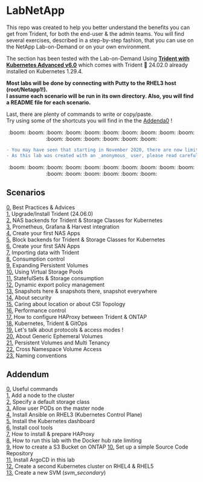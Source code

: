 # LabNetApp

This repo was created to help you better understand the benefits you can get from Trident, for both the end-user & the admin teams. 
You will find several exercises, described in a step-by-step fashion, that you can use on the NetApp Lab-on-Demand  or on your own environment.  

<!-- ## A. Kubernetes v6 (with CSI) :new:  -->

The section has been tested with the Lab-on-Demand Using [**Trident with Kubernetes Advanced v6.0**](https://labondemand.netapp.com/lab/tridentadvlab) which comes with Trident :trident: 24.02.0 already installed on Kubernetes 1.29.4.  

**Most labs will be done by connecting with Putty to the RHEL3 host (root/Netapp1!).  
I assume each scenario will be run in its own directory. Also, you will find a README file for each scenario.**  

Last, there are plenty of commands to write or copy/paste.  
Try using some of the shortcuts you will find in the the [Addenda0](Kubernetes_v5/Addendum/Addenda00) !  

<p align="center">:boom: :boom: :boom: :boom: :boom: :boom: :boom: :boom: :boom: :boom: :boom: :boom: :boom: :boom: :boom: :boom:</p>  

```diff
- You may have seen that starting in November 2020, there are now limits on how many pull requests can be done on the Docker Hub.  
- As this lab was created with an _anonymous_ user, please read carefully the Addenda08 before starting this lab.
```

<p align="center">:boom: :boom: :boom: :boom: :boom: :boom: :boom: :boom: :boom: :boom: :boom: :boom: :boom: :boom: :boom: :boom:</p>  

Scenarios  
---------  
[0.](Kubernetes_v6/Scenarios/Scenario00) Best Practices & Advices  
[1.](Kubernetes_v6/Scenarios/Scenario01) Upgrade/Install Trident (24.06.0)  
[2.](Kubernetes_v6/Scenarios/Scenario02) NAS backends for Trident & Storage Classes for Kubernetes  
[3.](Kubernetes_v6/Scenarios/Scenario03) Prometheus, Grafana & Harvest integration  
[4.](Kubernetes_v6/Scenarios/Scenario04) Create your first NAS Apps  
[5.](Kubernetes_v6/Scenarios/Scenario05) Block backends for Trident & Storage Classes for Kubernetes  
[6.](Kubernetes_v6/Scenarios/Scenario06) Create your first SAN Apps  
[7.](Kubernetes_v6/Scenarios/Scenario07) Importing data with Trident  
[8.](Kubernetes_v6/Scenarios/Scenario08) Consumption control  
[9.](Kubernetes_v6/Scenarios/Scenario09) Expanding Persistent Volumes  
[10.](Kubernetes_v6/Scenarios/Scenario10) Using Virtual Storage Pools  
[11.](Kubernetes_v6/Scenarios/Scenario11) StatefulSets & Storage consumption  
[12.](Kubernetes_v6/Scenarios/Scenario12) Dynamic export policy management  
[13.](Kubernetes_v6/Scenarios/Scenario13) Snapshots here & snapshots there, snapshot everywhere  
[14.](Kubernetes_v6/Scenarios/Scenario14) About security  
[15.](Kubernetes_v6/Scenarios/Scenario15) Caring about location or about CSI Topology  
[16.](Kubernetes_v6/Scenarios/Scenario16) Performance control  
[17.](Kubernetes_v6/Scenarios/Scenario17) How to configure HAProxy between Trident & ONTAP  
[18.](Kubernetes_v6/Scenarios/Scenario18) Kubernetes, Trident & GitOps  
[19.](Kubernetes_v6/Scenarios/Scenario19) Let's talk about protocols & access modes !  
[20.](Kubernetes_v6/Scenarios/Scenario20) About Generic Ephemeral Volumes  
[21.](Kubernetes_v6/Scenarios/Scenario21) Persistent Volumes and Multi Tenancy  
[22.](Kubernetes_v6/Scenarios/Scenario22) Cross Namespace Volume Access  
[23.](Kubernetes_v6/Scenarios/Scenario23) Naming conventions  

Addendum
--------
[0.](Kubernetes_v6/Addendum/Addenda00) Useful commands  
[1.](Kubernetes_v6/Addendum/Addenda01) Add a node to the cluster  
[2.](Kubernetes_v6/Addendum/Addenda02) Specify a default storage class  
[3.](Kubernetes_v6/Addendum/Addenda03) Allow user PODs on the master node  
[4.](Kubernetes_v6/Addendum/Addenda04) Install Ansible on RHEL3 (Kubernetes Control Plane)  
[5.](Kubernetes_v6/Addendum/Addenda05) Install the Kubernetes dashboard  
[6.](Kubernetes_v6/Addendum/Addenda06) Install cool tools  
[7.](Kubernetes_v6/Addendum/Addenda07) How to install & prepare HAProxy  
[8.](Kubernetes_v6/Addendum/Addenda08) How to run this lab with the Docker hub rate limiting  
[9.](Kubernetes_v6/Addendum/Addenda09) How to create a S3 Bucket on ONTAP 
[10.](Kubernetes_v6/Addendum/Addenda10) Set up a simple Source Code Repository  
[11.](Kubernetes_v6/Addendum/Addenda11) Install ArgoCD in this lab  
[12.](Kubernetes_v6/Addendum/Addenda12) Create a second Kubernetes cluster on RHEL4 & RHEL5  
[13.](Kubernetes_v6/Addendum/Addenda13) Create a new SVM (_svm_secondary_)  

<!-- OLD CONTENT

Kubernetes v5: https://labondemand.netapp.com/node/240
Scenarios  
---------  
[0.](Kubernetes_v5/Scenarios/Scenario00) Best Practices & Advices  
[1.](Kubernetes_v5/Scenarios/Scenario01) Upgrade/Install Trident (23.07.0) :arrows_counterclockwise:  
[2.](Kubernetes_v5/Scenarios/Scenario02) Configure your first NAS backends & storage classes :arrows_counterclockwise:  
[3.](Kubernetes_v5/Scenarios/Scenario03) Upgrade and use Prometheus, Grafana & Harvest  
[4.](Kubernetes_v5/Scenarios/Scenario04) Deploy your first app with File storage  
[5.](Kubernetes_v5/Scenarios/Scenario05) Configure your first iSCSI backends & storage classes  
[6.](Kubernetes_v5/Scenarios/Scenario06) Deploy your first app with Block storage  
[7.](Kubernetes_v5/Scenarios/Scenario07) Importing data with Trident :arrows_counterclockwise:  
[8.](Kubernetes_v5/Scenarios/Scenario08) Consumption control  
[9.](Kubernetes_v5/Scenarios/Scenario09) Expanding Persistent Volumes  
[10.](Kubernetes_v5/Scenarios/Scenario10) Using Virtual Storage Pools  
[11.](Kubernetes_v5/Scenarios/Scenario11) StatefulSets & Storage consumption  
[12.](Kubernetes_v5/Scenarios/Scenario12) Dynamic export policy management  
[13.](Kubernetes_v5/Scenarios/Scenario13) Snapshots here & snapshots there, snapshot everywhere :arrows_counterclockwise:  
[14.](Kubernetes_v5/Scenarios/Scenario14) About security :arrows_counterclockwise:  
[15.](Kubernetes_v5/Scenarios/Scenario15) Caring about location or about CSI Topology  
[16.](Kubernetes_v5/Scenarios/Scenario16) Performance control  
[17.](Kubernetes_v5/Scenarios/Scenario17) How to configure HAProxy between Trident & ONTAP  
[18.](Kubernetes_v5/Scenarios/Scenario18) Kubernetes, Trident & GitOps  
[19.](Kubernetes_v5/Scenarios/Scenario19) Let's talk about protocols & access modes !  
[20.](Kubernetes_v5/Scenarios/Scenario20) About Generic Ephemeral Volumes  
[21.](Kubernetes_v5/Scenarios/Scenario21) Persistent Volumes and Multi Tenancy  
[22.](Kubernetes_v5/Scenarios/Scenario22) Cross Namespace Volume Access  

Addendum
--------
[0.](Kubernetes_v5/Addendum/Addenda00) Useful commands  
[1.](Kubernetes_v5/Addendum/Addenda01) Add a node to the cluster  
[2.](Kubernetes_v5/Addendum/Addenda02) Specify a default storage class  
[3.](Kubernetes_v5/Addendum/Addenda03) Allow user PODs on the master node  
[4.](Kubernetes_v5/Addendum/Addenda04) Install Ansible on RHEL3 (Kubernetes Master)  
[5.](Kubernetes_v5/Addendum/Addenda05) Install a Load Balancer (MetalLB) :arrows_counterclockwise:  
[6.](Kubernetes_v5/Addendum/Addenda06) Install the Kubernetes dashboard  
[7.](Kubernetes_v5/Addendum/Addenda07) Install cool tools  
[8.](Kubernetes_v5/Addendum/Addenda08) How to run this lab with the Docker hub rate limiting  
[9.](Kubernetes_v5/Addendum/Addenda09) How to install & prepare HAProxy  
[10.](Kubernetes_v5/Addendum/Addenda10) How to create a S3 Bucket on ONTAP  
[11.](Kubernetes_v5/Addendum/Addenda11) Set up a simple Source Code Repository  
[12.](Kubernetes_v5/Addendum/Addenda12) Install ArgoCD in this lab  


## A. Kubernetes v4

Scenarios  
---------  
[0.](Kubernetes_v4/Scenarios/Scenario00) Best Practices & Advices  
[1.](Kubernetes_v4/Scenarios/Scenario01) Upgrade/Install Trident (v21.07.2)  
[2.](Kubernetes_v4/Scenarios/Scenario02) Configure your first NAS backends & storage classes  
[3.](Kubernetes_v4/Scenarios/Scenario03) Upgrade and use Prometheus, Grafana & Harvest  
[4.](Kubernetes_v4/Scenarios/Scenario04) Deploy your first app with File storage  
[5.](Kubernetes_v4/Scenarios/Scenario05) Configure your first iSCSI backends & storage classes  
[6.](Kubernetes_v4/Scenarios/Scenario06) Deploy your first app with Block storage  
[7.](Kubernetes_v4/Scenarios/Scenario07) Use the 'import' feature of Trident  
[8.](Kubernetes_v4/Scenarios/Scenario08) Consumption control  
[9.](Kubernetes_v4/Scenarios/Scenario09) Expanding Persistent Volumes  
[10.](Kubernetes_v4/Scenarios/Scenario10) Using Virtual Storage Pools  
[11.](Kubernetes_v4/Scenarios/Scenario11) StatefulSets & Storage consumption  
[12.](Kubernetes_v4/Scenarios/Scenario12) Dynamic export policy management  
[13.](Kubernetes_v4/Scenarios/Scenario13) Kubernetes CSI Snapshots & PVC from Snapshot workflows  
[14.](Kubernetes_v4/Scenarios/Scenario14) About security  
[15.](Kubernetes_v4/Scenarios/Scenario15) Caring about location or about CSI Topology  
[16.](Kubernetes_v4/Scenarios/Scenario16) Performance control  
[17.](Kubernetes_v4/Scenarios/Scenario17) How to configure HAProxy between Trident & ONTAP  
[18.](Kubernetes_v4/Scenarios/Scenario18) Kubernetes, Trident & GitOps  
[19.](Kubernetes_v4/Scenarios/Scenario19) Let's talk about protocols & access modes !  
[20.](Kubernetes_v4/Scenarios/Scenario20) About Generic Ephemeral Volumes  
[21.](Kubernetes_v4/Scenarios/Scenario21) Persistent Volumes and Virtual vClusters :new:  

Addendum
--------
[0.](Kubernetes_v4/Addendum/Addenda00) Useful commands  
[1.](Kubernetes_v4/Addendum/Addenda01) Add a node to the cluster  
[2.](Kubernetes_v4/Addendum/Addenda02) Specify a default storage class  
[3.](Kubernetes_v4/Addendum/Addenda03) Allow user PODs on the master node  
[4.](Kubernetes_v4/Addendum/Addenda04) Install Ansible on RHEL3 (Kubernetes Master)  
[5.](Kubernetes_v4/Addendum/Addenda05) Install a Load Balancer (MetalLB)  
[6.](Kubernetes_v4/Addendum/Addenda06) Install the Kubernetes dashboard  
[7.](Kubernetes_v4/Addendum/Addenda07) Install cool tools :arrows_counterclockwise:  
[8.](Kubernetes_v4/Addendum/Addenda08) How to run this lab with the Docker hub rate limiting  
[9.](Kubernetes_v4/Addendum/Addenda09) How to upgrade ONTAP  
[10.](Kubernetes_v4/Addendum/Addenda10) How to install & prepare HAProxy  
[11.](Kubernetes_v4/Addendum/Addenda11) How to create a S3 Bucket on ONTAP  
[12.](Kubernetes_v4/Addendum/Addenda12) Set up a simple Source Code Repository  
[13.](Kubernetes_v4/Addendum/Addenda13) Install ArgoCD in this lab  
[14.](Kubernetes_v4/Addendum/Addenda14) Upgrade Kubernetes :new: 

## B. Kubernetes v2 (with CSI)

The section has been tested with the Lab-on-Demand Using "**Trident with Kubernetes and ONTAP v3.1**" which comes with Trident :trident: 19.07 already installed on Kubernetes 1.15.3.

:boom:  
Most labs will be done by connecting with Putty to the RHEL3 host (root/Netapp1!).  
I assume each scenario will be run in its own directory. Also, you will find a README file for each scenario.  

Last, there are plenty of commands to write or copy/paste.  
Try using some of the shortcuts you will find in the the Addenda0!  
:boom:  

Scenarios (updated for Trident 20.10)
---------
[1.](Kubernetes_v2/Scenarios/Scenario01) Install/Upgrade Trident  
[2.](Kubernetes_v2/Scenarios/Scenario02) Configure your first NAS backends & storage classes  
[3.](Kubernetes_v2/Scenarios/Scenario03) Install and use Prometheus & Grafana :arrows_counterclockwise:  
[4.](Kubernetes_v2/Scenarios/Scenario04) Deploy your first app with File storage  
[5.](Kubernetes_v2/Scenarios/Scenario05) Configure your first iSCSI backends & storage classes  
[6.](Kubernetes_v2/Scenarios/Scenario06) Deploy your first app with Block storage  
[7.](Kubernetes_v2/Scenarios/Scenario07) Use the 'import' feature of Trident  
[8.](Kubernetes_v2/Scenarios/Scenario08) Consumption control  
[9.](Kubernetes_v2/Scenarios/Scenario09) Resize a NFS CSI PVC  
[10.](Kubernetes_v2/Scenarios/Scenario10) Using Virtual Storage Pools  
[11.](Kubernetes_v2/Scenarios/Scenario11) StatefulSets & Storage consumption  
[12.](Kubernetes_v2/Scenarios/Scenario12) Resize a iSCSI CSI PVC (*requires Kubernetes 1.16 minimum*)  
[13.](Kubernetes_v2/Scenarios/Scenario13) Dynamic export policy management  
[14.](Kubernetes_v2/Scenarios/Scenario14) Kubernetes CSI Snapshots & PVC from Snapshot workflows (*requires Kubernetes 1.17 minimum*)  
[15.](Kubernetes_v2/Scenarios/Scenario15) About security  
[16.](Kubernetes_v2/Scenarios/Scenario16) Caring about location or about CSI Topology (*requires Kubernetes 1.17 minimum*)  

Addendum
--------
[0.](Kubernetes_v2/Addendum/Addenda00) Useful commands  
[1.](Kubernetes_v2/Addendum/Addenda01) Add a node to the cluster  
[2.](Kubernetes_v2/Addendum/Addenda02) Specify a default storage class  
[3.](Kubernetes_v2/Addendum/Addenda03) Allow user PODs on the master node  
[4.](Kubernetes_v2/Addendum/Addenda04) Upgrade your Kubernetes cluster (1.15 => 1.16 => 1.17 => 1.18)  
[5.](Kubernetes_v2/Addendum/Addenda05) Prepare ONTAP for block storage  
[6.](Kubernetes_v2/Addendum/Addenda06) Install Ansible on RHEL3 (Kubernetes Master)  
[7.](Kubernetes_v2/Addendum/Addenda07) Install a Load Balancer (MetalLB)  
[8.](Kubernetes_v2/Addendum/Addenda08) Install the Kubernetes dashboard  

## C. Kubernetes v1 pre-CSI (**retired**, but can still be useful)

These files are attended to be used with the NetApp LabOnDemand "Using NetApp with Docker and Kubernetes v2.0".
The "Kubernetes_v1" directory contains lots of configuration files to create backends / storage classes / PVC / PODs

Scenarios
---------
1. Upgrade Trident
2. Backends & Storage Classes configuration
3. Quota Management with Kubernetes
4. Test new features released in Trident 18.10 (limitVolumeSize, snapshotReserve & limitAggregateUsage)
5. Create an Apache environment with a Persistent Volume
6. Test new features released in Trident 19.04 (volume import)
7. Migrating an app from a legacy Docker environment to a new Kubernetes cluster
8. Snapshots management with ONTAP-NAS & ONTAP-NAS-ECONOMY

## D. Docker (**retired**, but can still be useful)

the "Docker" directory contains several configuration files to create different plugins on the lab

Scenarios
---------
1. Create & Update Trident plugins
2. Play around with clones & Apache
-->

<!-- ICONS
:new:
:arrows_counterclockwise:
-->